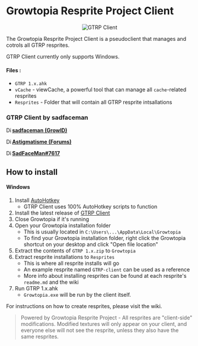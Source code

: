 # Growtopia Resprite Project Client

<div style="text-align: center;"><img src="https://i.imgur.com/vbuymf6.png" alt="GTRP Client" style="text-align: center;"></div>

The Growtopia Resprite Project Client is a pseudoclient that manages and cotrols all GTRP resprites.

GTRP Client currently only supports Windows.

#### Files :
+ `GTRP 1.x.ahk`
+ `vCache` - viewCache, a powerful tool that can manage all `cache`-related resprites
+ `Resprites` - Folder that will contain all GTRP resprite intsallations

### GTRP Client by sadfaceman
<a href="https://www.growtopiagame.com" target=_blank><img src="https://drive.google.com/thumbnail?id=1wKIMyhVIyLEH5YcAuSMGGoluBI1CbukC" alt="Discord" width="16" height="16" style="float:left">**sadfaceman (GrowID)**</img></a>

<a href="https://www.growtopiagame.com/forums/member/375839-astigmatisme" target=_blank><img src="https://drive.google.com/thumbnail?id=1wKIMyhVIyLEH5YcAuSMGGoluBI1CbukC" alt="Discord" width="16" height="16" style="float:left">**Astigmatisme (Forums)**</img></a>

<a href="https://www.discord.com" target=_blank><img src="https://drive.google.com/thumbnail?id=1vBtDJR6I7AmdS3tf9UtPhj2dWnrFEgsE" alt="Discord" width="16" height="16" style="float:left">**SadFaceMan#7617**</img></a>

## How to install
#### Windows
1. Install [AutoHotkey](https://www.autohotkey.com/)
    + GTRP Client uses 100% AutoHotkey scripts to function
2. Install the latest release of [GTRP Client](https://github.com/Growtopia-Resprite-Project/GTRP-client/releases)
3. Close Growtopia if it's running
4. Open your Growtopia installation folder
    + This is usually located in `C:\Users\...\AppData\Local\Growtopia`
    + To find your Growtopia installation folder, right click the Growtopia shortcut on your desktop and click "Open file location"
5. Extract the contents of `GTRP 1.x.zip` to `Growtopia`
6. Extract resprite installations to `Resprites`
    + This is where all resprite installs will go
    + An example resprite named `GTRP-client` can be used as a reference
    + More info about installing resprites can be found at each resprite's `readme.md` and the wiki
7. Run GTRP 1.x.ahk
    + `Growtopia.exe` will be run by the client itself.

For instructions on how to create resprites, please visit the wiki.

> Powered by Growtopia Resprite Project - All resprites are "client-side" modifications. Modified textures will only appear on your client, and everyone else will not see the resprite, unless they also have the same resprites.
